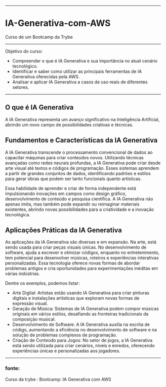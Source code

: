 _________________________________
# IA-Generativa-com-AWS
Curso de um Bootcamp da Trybe
______________________________________
Objetivo do curso:

- Compreender o que é IA Generativa e sua importância no atual cenário tecnológico.
- Identificar e saber como utilizar as principais ferramentas de IA Generativa oferecidas pela AWS.
- Analisar e aplicar IA Generativa a casos de uso reais de diferentes setores.
______________________________________________________________

## O que é IA Generativa
A IA Generativa representa um avanço significativo na Inteligência Artificial, abrindo um novo campo de possibilidades criativas e técnicas.

## Fundamentos e Características da IA Generativa
A IA Generativa transcende o processamento convencional de dados ao capacitar máquinas para criar conteúdos novos. 
Utilizando técnicas avançadas como redes neurais profundas, a IA Generativa pode criar desde arte visual até textos e códigos de programação. 
Esses sistemas aprendem a partir de grandes conjuntos de dados, identificando padrões e estilos para gerar obras que podem ser tanto funcionais quanto artísticas.

Essa habilidade de aprender e criar de forma independente está impulsionando inovações em campos como design gráfico, desenvolvimento de conteúdo e pesquisa científica. A IA Generativa não apenas imita, mas também pode expandir ou reimaginar materiais existentes, abrindo novas possibilidades para a criatividade e a inovação tecnológica.

## Aplicações Práticas da IA Generativa
As aplicações da IA Generativa são diversas e em expansão. Na arte, está sendo usada para criar peças visuais únicas. No desenvolvimento de software, ajuda a escrever e otimizar códigos, enquanto no entretenimento, tem potencial para desenvolver músicas, roteiros e experiências interativas personalizadas. Essa tecnologia oferece novas formas de abordar problemas antigos e cria oportunidades para experimentações inéditas em várias indústrias.

Dentre os exemplos, podemos listar:

- Arte Digital: Artistas estão usando IA Generativa para criar pinturas digitais e instalações artísticas que exploram novas formas de expressão visual.
- Geração de Música: Sistemas de IA Generativa podem compor músicas originais em vários estilos, desafiando as fronteiras tradicionais da composição musical.
- Desenvolvimento de Software: A IA Generativa auxilia na escrita de código, aumentando a eficiência no desenvolvimento de software e na solução de problemas complexos de programação.
- Criação de Conteúdo para Jogos: No setor de jogos, a IA Generativa está sendo utilizada para criar cenários, níveis e enredos, oferecendo experiências únicas e personalizadas aos jogadores.
______________________________________
### fonte: 
Curso da trybe : Bootcamp: IA Generativa com AWS 

